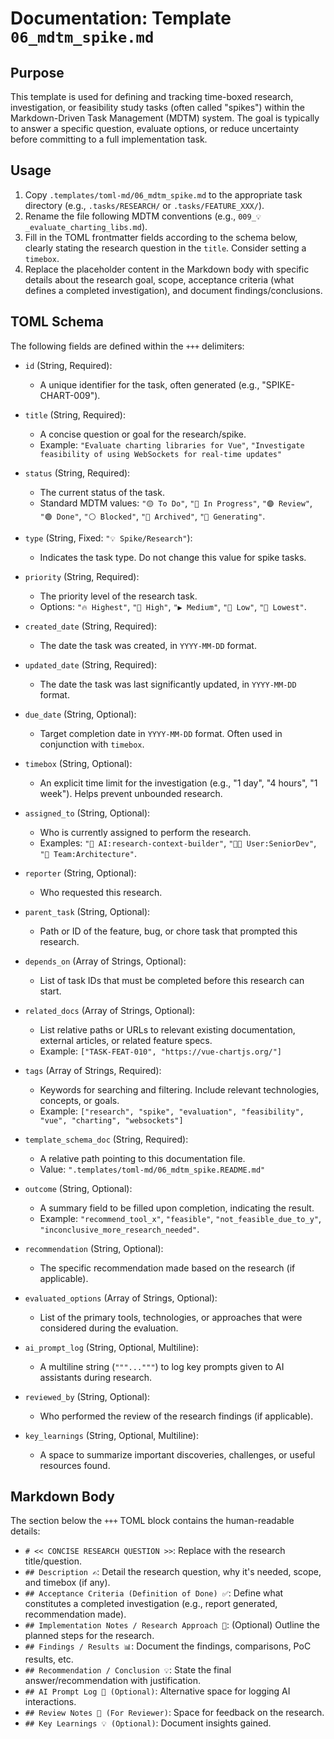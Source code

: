 # Documentation: Template `06_mdtm_spike.md`

## Purpose

This template is used for defining and tracking time-boxed research, investigation, or feasibility study tasks (often called "spikes") within the Markdown-Driven Task Management (MDTM) system. The goal is typically to answer a specific question, evaluate options, or reduce uncertainty before committing to a full implementation task.

## Usage

1.  Copy `.templates/toml-md/06_mdtm_spike.md` to the appropriate task directory (e.g., `.tasks/RESEARCH/` or `.tasks/FEATURE_XXX/`).
2.  Rename the file following MDTM conventions (e.g., `009_💡_evaluate_charting_libs.md`).
3.  Fill in the TOML frontmatter fields according to the schema below, clearly stating the research question in the `title`. Consider setting a `timebox`.
4.  Replace the placeholder content in the Markdown body with specific details about the research goal, scope, acceptance criteria (what defines a completed investigation), and document findings/conclusions.

## TOML Schema

The following fields are defined within the `+++` delimiters:

*   `id` (String, Required):
    *   A unique identifier for the task, often generated (e.g., "SPIKE-CHART-009").

*   `title` (String, Required):
    *   A concise question or goal for the research/spike.
    *   Example: `"Evaluate charting libraries for Vue"`, `"Investigate feasibility of using WebSockets for real-time updates"`

*   `status` (String, Required):
    *   The current status of the task.
    *   Standard MDTM values: `"🟡 To Do"`, `"🔵 In Progress"`, `"🟣 Review"`, `"🟢 Done"`, `"⚪ Blocked"`, `"🧊 Archived"`, `"🤖 Generating"`.

*   `type` (String, Fixed: `"💡 Spike/Research"`):
    *   Indicates the task type. Do not change this value for spike tasks.

*   `priority` (String, Required):
    *   The priority level of the research task.
    *   Options: `"🔥 Highest"`, `"🔼 High"`, `"▶️ Medium"`, `"🔽 Low"`, `"🧊 Lowest"`.

*   `created_date` (String, Required):
    *   The date the task was created, in `YYYY-MM-DD` format.

*   `updated_date` (String, Required):
    *   The date the task was last significantly updated, in `YYYY-MM-DD` format.

*   `due_date` (String, Optional):
    *   Target completion date in `YYYY-MM-DD` format. Often used in conjunction with `timebox`.

*   `timebox` (String, Optional):
    *   An explicit time limit for the investigation (e.g., "1 day", "4 hours", "1 week"). Helps prevent unbounded research.

*   `assigned_to` (String, Optional):
    *   Who is currently assigned to perform the research.
    *   Examples: `"🤖 AI:research-context-builder"`, `"🧑‍💻 User:SeniorDev"`, `"👥 Team:Architecture"`.

*   `reporter` (String, Optional):
    *   Who requested this research.

*   `parent_task` (String, Optional):
    *   Path or ID of the feature, bug, or chore task that prompted this research.

*   `depends_on` (Array of Strings, Optional):
    *   List of task IDs that must be completed before this research can start.

*   `related_docs` (Array of Strings, Optional):
    *   List relative paths or URLs to relevant existing documentation, external articles, or related feature specs.
    *   Example: `["TASK-FEAT-010", "https://vue-chartjs.org/"]`

*   `tags` (Array of Strings, Required):
    *   Keywords for searching and filtering. Include relevant technologies, concepts, or goals.
    *   Example: `["research", "spike", "evaluation", "feasibility", "vue", "charting", "websockets"]`

*   `template_schema_doc` (String, Required):
    *   A relative path pointing to this documentation file.
    *   Value: `".templates/toml-md/06_mdtm_spike.README.md"`

*   `outcome` (String, Optional):
    *   A summary field to be filled upon completion, indicating the result.
    *   Example: `"recommend_tool_x"`, `"feasible"`, `"not_feasible_due_to_y"`, `"inconclusive_more_research_needed"`.

*   `recommendation` (String, Optional):
    *   The specific recommendation made based on the research (if applicable).

*   `evaluated_options` (Array of Strings, Optional):
    *   List of the primary tools, technologies, or approaches that were considered during the evaluation.

*   `ai_prompt_log` (String, Optional, Multiline):
    *   A multiline string (`"""..."""`) to log key prompts given to AI assistants during research.

*   `reviewed_by` (String, Optional):
    *   Who performed the review of the research findings (if applicable).

*   `key_learnings` (String, Optional, Multiline):
    *   A space to summarize important discoveries, challenges, or useful resources found.

## Markdown Body

The section below the `+++` TOML block contains the human-readable details:

*   `# << CONCISE RESEARCH QUESTION >>`: Replace with the research title/question.
*   `## Description ✍️`: Detail the research question, why it's needed, scope, and timebox (if any).
*   `## Acceptance Criteria (Definition of Done) ✅`: Define what constitutes a completed investigation (e.g., report generated, recommendation made).
*   `## Implementation Notes / Research Approach 📝`: (Optional) Outline the planned steps for the research.
*   `## Findings / Results 📊`: Document the findings, comparisons, PoC results, etc.
*   `## Recommendation / Conclusion 💡`: State the final answer/recommendation with justification.
*   `## AI Prompt Log 🤖 (Optional)`: Alternative space for logging AI interactions.
*   `## Review Notes 👀 (For Reviewer)`: Space for feedback on the research.
*   `## Key Learnings 💡 (Optional)`: Document insights gained.